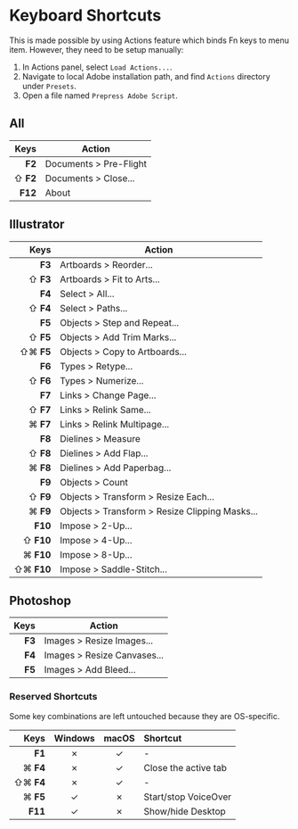 # Keyboard Shortcuts

This is made possible by using Actions feature which binds Fn keys to menu item.
However, they need to be setup manually:

1.  In Actions panel, select `Load Actions...`.
1.  Navigate to local Adobe installation path, and find `Actions` directory
    under `Presets`.
1.  Open a file named `Prepress Adobe Script`.

## All

Keys | Action
---: | ---
**F2** | Documents > Pre-Flight
⇧ **F2** | Documents > Close...
**F12** | About

## Illustrator

Keys | Action
---: | ---
**F3** | Artboards > Reorder...
⇧ **F3** | Artboards > Fit to Arts...
**F4** | Select > All...
⇧ **F4** | Select > Paths...
**F5** | Objects > Step and Repeat...
⇧ **F5** | Objects > Add Trim Marks...
⇧⌘ **F5** | Objects > Copy to Artboards...
**F6** | Types > Retype...
⇧ **F6** | Types > Numerize...
**F7** | Links > Change Page...
⇧ **F7** | Links > Relink Same...
⌘ **F7** | Links > Relink Multipage...
**F8** | Dielines > Measure
⇧ **F8** | Dielines > Add Flap...
⌘ **F8** | Dielines > Add Paperbag...
**F9** | Objects > Count
⇧ **F9** | Objects > Transform > Resize Each...
⌘ **F9** | Objects > Transform > Resize Clipping Masks...
**F10** | Impose > 2-Up...
⇧ **F10** | Impose > 4-Up...
⌘ **F10** | Impose > 8-Up...
⇧⌘ **F10** | Impose > Saddle-Stitch...

## Photoshop

Keys | Action
---: | ---
**F3** | Images > Resize Images...
**F4** | Images > Resize Canvases...
**F5** | Images > Add Bleed...

### Reserved Shortcuts

Some key combinations are left untouched because they are OS-specific.

Keys | Windows | macOS | Shortcut
---: | :---: | :---: | :---
**F1** | &cross; | &check; | -
⌘ **F4** | &cross; | &check; | Close the active tab
⇧⌘ **F4** | &cross; | &check; | -
⌘ **F5** | &check; | &cross; | Start/stop VoiceOver
**F11** | &check; | &cross; | Show/hide Desktop
